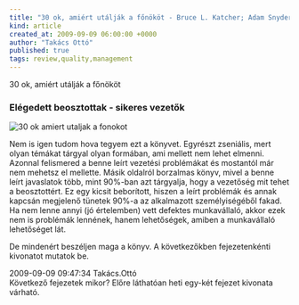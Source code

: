 ```yaml
---
title: "30 ok, amiért utálják a főnököt - Bruce L. Katcher; Adam Snyder"
kind: article
created_at: 2009-09-09 06:00:00 +0000
author: "Takács Ottó"
published: true
tags: review,quality,management
---
```

30 ok, amiért utálják a főnököt

<h3>Elégedett beosztottak - sikeres vezetők</h3>

<img src="/sites/default/files/30-ok-amiert-utaljak.jpg" alt="30 ok amiert utaljak a fonokot" title="30 ok amiert utaljak a fonokot"/>

Nem is igen tudom hova tegyem ezt a könyvet. Egyrészt zseniális, mert olyan témákat tárgyal olyan formában, ami mellett nem lehet elmenni. Azonnal felismered a benne leírt vezetési problémákat és mostantól már nem mehetsz el mellette. Másik oldalról borzalmas könyv, mivel a benne leírt javaslatok több, mint 90%-ban azt tárgyalja, hogy a vezetőség mit tehet a beosztottért. Ez egy kicsit beborított, hiszen a leírt problémák és annak kapcsán megjelenő tünetek 90%-a az alkalmazott személyiségéből fakad. Ha nem lenne annyi (jó értelemben) vett defektes munkavállaló, akkor ezek nem is problémák lennének, hanem lehetőségek, amiben a munkavállaló lehetőséget lát.

De mindenért beszéljen maga a könyv. A következőkben fejezetenkénti kivonatot mutatok be. 


<div class='old-comments'>
		<div class='one-old-comment'>
			<span class='comment-date'>2009-09-09 09:47:34</span>
			<span class='commenter-name'>Takács.Ottó</span>
			<div class='comment-body'>
				<span class='comment-title'>Következő fejezetek mikor?</comment>
				Előre láthatóan heti egy-két fejezet kivonata várható.
			</div>
		</div>
		</div>